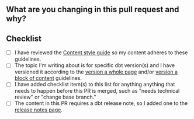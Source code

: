 ## What are you changing in this pull request and why?
<!--
Describe your changes and why you're making them. If related to an open issue or a pull request on dbt Core or another repository, then link to them here! 

To learn more about the writing conventions used in the dbt Labs docs, see the [Content style guide](https://github.com/dbt-labs/docs.getdbt.com/blob/current/contributing/content-style-guide.md).
-->

## Checklist
- [ ] I have reviewed the [Content style guide](https://github.com/dbt-labs/docs.getdbt.com/blob/current/contributing/content-style-guide.md) so my content adheres to these guidelines.
- [ ] The topic I'm writing about is for specific dbt version(s) and I have versioned it according to the [version a whole page](https://github.com/dbt-labs/docs.getdbt.com/blob/current/contributing/single-sourcing-content.md#adding-a-new-version) and/or [version a block of content](https://github.com/dbt-labs/docs.getdbt.com/blob/current/contributing/single-sourcing-content.md#versioning-blocks-of-content) guidelines.
- [ ] I have added checklist item(s) to this list for anything anything that needs to happen before this PR is merged, such as "needs technical review" or "change base branch."
- [ ] The content in this PR requires a dbt release note, so I added one to the [release notes page](https://docs.getdbt.com/docs/dbt-versions/dbt-cloud-release-notes).
<!--
PRE-RELEASE VERSION OF dbt (if so, uncomment):
- [ ] Add a note to the prerelease version [Migration Guide](https://github.com/dbt-labs/docs.getdbt.com/tree/current/website/docs/docs/dbt-versions/core-upgrade)
-->
<!-- 
ADDING OR REMOVING PAGES (if so, uncomment):
- [ ] Add/remove page in `website/sidebars.js`
- [ ] Provide a unique filename for new pages
- [ ] Add an entry for deleted pages in `website/vercel.json`
- [ ] Run link testing locally with `npm run build` to update the links that point to deleted pages
-->
